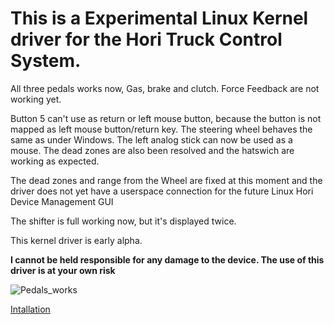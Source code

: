 # This is a Experimental Linux Kernel driver for the Hori Truck Control System.

All three pedals works now, Gas, brake and clutch.
Force Feedback are not working yet.

Button 5 can't use as return or left mouse button, because the button is not mapped as left mouse button/return key.
The steering wheel behaves the same as under Windows. The left analog stick can now be used as a mouse.
The dead zones are also been resolved and the hatswich are working as expected.

The dead zones and range from the Wheel are fixed at this moment and the driver does not yet have a userspace connection for the future Linux Hori Device Management GUI

The shifter is full working now, but it's displayed twice.

This kernel driver is early alpha.

**I cannot be held responsible for any damage to the device. The use of this driver is at your own risk**

![Pedals_works](https://github.com/user-attachments/assets/7f347458-5c01-4d28-bd4c-e2b78a502ef2)

[Intallation](https://github.com/LinuxGamesTV/hori_control_systems/wiki)
